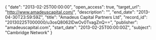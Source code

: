 {
  "date": "2013-02-25T00:00:00", 
  "open_access": true, 
  "target_url": "http://www.amadeuscapital.com/", 
  "description": "", 
  "end_date": "2013-04-30T23:59:59Z", 
  "title": "Amadeus Capital Partners Ltd", 
  "record_id": "20130225T000000/u3osQ8062lDwOv0TvagZnQ==", 
  "publisher": "amadeuscapital.com", 
  "start_date": "2013-02-25T00:00:00Z", 
  "subject": "Cambridge Network"
}

